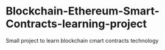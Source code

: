 # Blockchain-Ethereum-Smart-Contracts-learning-project
Small project to learn blockchain cmart contracts technology
